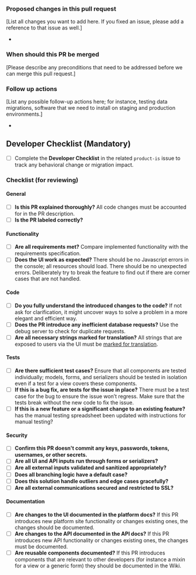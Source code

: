 ### Proposed changes in this pull request

[List all changes you want to add here. If you fixed an issue, please
add a reference to that issue as well.]

-

### When should this PR be merged

[Please describe any preconditions that need to be addressed before we
can merge this pull request.]


### Follow up actions

[List any possible follow-up actions here; for instance, testing data
migrations, software that we need to install on staging and production
environments.]

-

## Developer Checklist (Mandatory)

- [ ] Complete the **Developer Checklist** in the related `product-is` issue to track any behavioral change or migration impact.


### Checklist (for reviewing)

#### General

- [ ] **Is this PR explained thoroughly?** All code changes must be accounted for in the PR description.
- [ ] **Is the PR labeled correctly?**

#### Functionality

- [ ] **Are all requirements met?** Compare implemented functionality with the requirements specification.
- [ ] **Does the UI work as expected?** There should be no Javascript errors in the console; all resources should load. There should be no unexpected errors. Deliberately try to break the feature to find out if there are corner cases that are not handled.

#### Code

- [ ] **Do you fully understand the introduced changes to the code?** If not ask for clarification, it might uncover ways to solve a problem in a more elegant and efficient way.
- [ ] **Does the PR introduce any inefficient database requests?** Use the debug server to check for duplicate requests.
- [ ] **Are all necessary strings marked for translation?** All strings that are exposed to users via the UI must be [marked for translation](https://docs.djangoproject.com/en/1.10/topics/i18n/translation/).

#### Tests

- [ ] **Are there sufficient test cases?** Ensure that all components are tested individually; models, forms, and serializers should be tested in isolation even if a test for a view covers these components.
- [ ] **If this is a bug fix, are tests for the issue in place?**  There must be a test case for the bug to ensure the issue won’t regress. Make sure that the tests break without the new code to fix the issue.
- [ ] **If this is a new feature or a significant change to an existing feature?** has the manual testing spreadsheet been updated with instructions for manual testing?

#### Security

- [ ] **Confirm this PR doesn't commit any keys, passwords, tokens, usernames, or other secrets.**
- [ ] **Are all UI and API inputs run through forms or serializers?**
- [ ] **Are all external inputs validated and sanitized appropriately?**
- [ ] **Does all branching logic have a default case?**
- [ ] **Does this solution handle outliers and edge cases gracefully?**
- [ ] **Are all external communications secured and restricted to SSL?**

#### Documentation

- [ ] **Are changes to the UI documented in the platform docs?** If this PR introduces new platform site functionality or changes existing ones, the changes should be documented.
- [ ] **Are changes to the API documented in the API docs?** If this PR introduces new API functionality or changes existing ones, the changes must be documented.
- [ ] **Are reusable components documented?** If this PR introduces components that are relevant to other developers (for instance a mixin for a view or a generic form) they should be documented in the Wiki.
